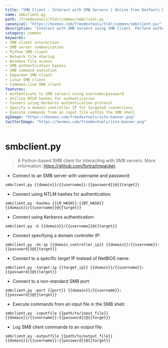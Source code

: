 ```yaml
---
title: "SMB Client - Interact with SMB Servers | Online Free DevTools by Hexmos"
name: smbclient.py
path: /freedevtools/tldr/common/smbclient.py
canonical: "https://hexmos.com/freedevtools/tldr/common/smbclient.py/"
description: "Interact with SMB servers using SMB Client. Perform authentication, file transfer, and command execution. Free online tool, no registration required."
category: common
keywords:
- SMB client interaction
- SMB server communication
- Python SMB client
- Network file sharing
- Windows file access
- SMB authentication bypass
- SMB command execution
- Impacket SMB client
- Linux SMB client
- Command-line SMB client
features:
- Authenticate to SMB servers using username/password
- Utilize NTLM hashes for authentication
- Connect using Kerberos authentication protocol
- Specify a domain controller IP for targeted connections
- Execute commands from an input file within the SMB shell
ogImage: "https://hexmos.com/freedevtools/site-banner.png"
twitterImage: "https://hexmos.com/freedevtools/site-banner.png"
---
```


# smbclient.py

> A Python-based SMB client for interacting with SMB servers.
> More information: <https://github.com/fortra/impacket>.

- Connect to an SMB server with username and password:

`smbclient.py {{domain}}/{{username}}:{{password}}@{{target}}`

- Connect using NTLM hashes for authentication:

`smbclient.py -hashes {{LM_HASH}}:{{NT_HASH}} {{domain}}/{{username}}@{{target}}`

- Connect using Kerberos authentication:

`smbclient.py -k {{domain}}/{{username}}@{{target}}`

- Connect specifying a domain controller IP:

`smbclient.py -dc-ip {{domain_controller_ip}} {{domain}}/{{username}}:{{password}}@{{target}}`

- Connect to a specific target IP instead of NetBIOS name:

`smbclient.py -target-ip {{target_ip}} {{domain}}/{{username}}:{{password}}@{{target}}`

- Connect to a non-standard SMB port:

`smbclient.py -port {{port}} {{domain}}/{{username}}:{{password}}@{{target}}`

- Execute commands from an input file in the SMB shell:

`smbclient.py -inputfile {{path/to/input_file}} {{domain}}/{{username}}:{{password}}@{{target}}`

- Log SMB client commands to an output file:

`smbclient.py -outputfile {{path/to/output_file}} {{domain}}/{{username}}:{{password}}@{{target}}`
